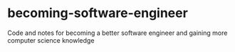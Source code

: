 # becoming-software-engineer
Code and notes for becoming a better software engineer and gaining more computer science knowledge
